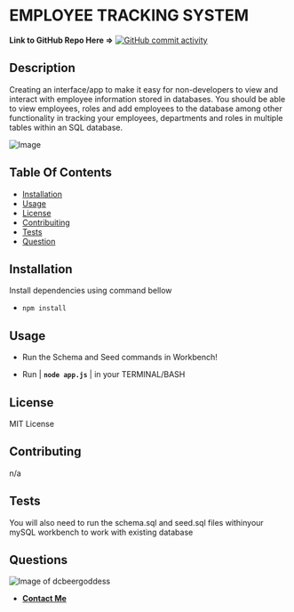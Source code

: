 # EMPLOYEE TRACKING SYSTEM

**Link to GitHub Repo Here =>** [![GitHub commit activity](https://img.shields.io/github/commit-activity/m/dcbeergoddess/employee_tracker)](https://github.com/dcbeergoddess/employee_tracker)

## Description

Creating an interface/app to make it easy for non-developers to view and interact with employee information stored in databases. You should be able to view employees, roles and add employees to the database among other functionality in tracking your employees, departments and roles in multiple tables within an SQL database. 

![Image](https://user-images.githubusercontent.com/59098488/88461803-c2ec0f80-ce74-11ea-9a9f-a71420e8eee8.png)

## Table Of Contents

* [Installation](#installation)
* [Usage](#usage)
* [License](#license)
* [Contribuiting](#contributing)
* [Tests](#tests)
* [Question](#questions)

## Installation

Install dependencies using command bellow
- `npm install`

## Usage

- Run the Schema and Seed commands in Workbench!

- Run | **`node app.js`** |
in your TERMINAL/BASH

## License

MIT License

## Contributing

n/a

## Tests

You will also need to run the schema.sql and seed.sql files withinyour mySQL workbench to work with existing database

## Questions

![Image of dcbeergoddess](https://avatars0.githubusercontent.com/u/59098488?v=4&s=200)
* [**Contact Me**](mailto:dcbeergoddess@gmail.com?subject=employee_tracker)
